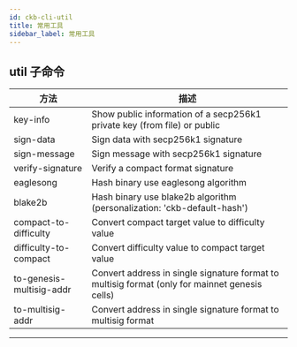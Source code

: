 ```yaml
---
id: ckb-cli-util
title: 常用工具
sidebar_label: 常用工具
---
```


## util 子命令

|方法|描述|
|---|---|
|key-info                    |Show public information of a secp256k1 private key (from file) or public |key|
|sign-data                   |Sign data with secp256k1 signature|
|sign-message                |Sign message with secp256k1 signature|
|verify-signature            |Verify a compact format signature|
|eaglesong                   |Hash binary use eaglesong algorithm|
|blake2b                     |Hash binary use blake2b algorithm (personalization: 'ckb-default-hash')|
|compact-to-difficulty       |Convert compact target value to difficulty value|
|difficulty-to-compact       |Convert difficulty value to compact target value|
|to-genesis-multisig-addr    |Convert address in single signature format to multisig format (only for mainnet genesis cells)|
|to-multisig-addr            |Convert address in single signature format to multisig format|

---